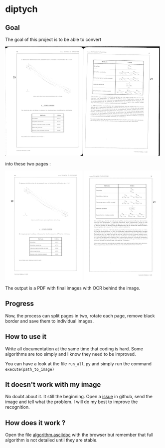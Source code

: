 # diptych

## Goal

The goal of this project is to be able to convert

![basic_input](doc/basic_input.png)

into these two pages :

![](doc/basic_output_1.png) ![](doc/basic_output_2.png)

The output is a PDF with final images with OCR behind the image.

## Progress

Now, the process can split pages in two, rotate each page, remove black border and save them to individual images.

## How to use it

Write all documentation at the same time that coding is hard. Some algorithms are too simply and I know they need to be improved.

You can have a look at the file `run_all.py` and simply run the command `execute(path_to_image)`

## It doesn't work with my image

No doubt about it. It still the beginning. Open a [issue](https://github.com/bansan85/diptych/issues) in github, send the image and tell what the problem. I will do my best to improve the recognition.

## How does it work ?

Open the file [algorithm.asciidoc](https://github.com/bansan85/diptych/blob/master/doc/algorithm.asciidoc) with the browser but remember that full algorithm is not detailed until they are stable.


